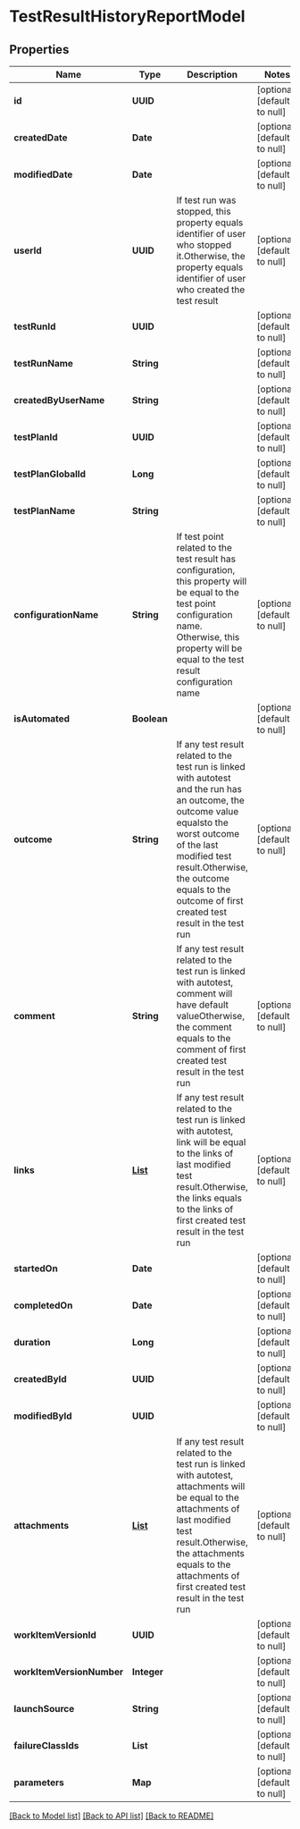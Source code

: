 # TestResultHistoryReportModel
## Properties

| Name | Type | Description | Notes |
|------------ | ------------- | ------------- | -------------|
| **id** | **UUID** |  | [optional] [default to null] |
| **createdDate** | **Date** |  | [optional] [default to null] |
| **modifiedDate** | **Date** |  | [optional] [default to null] |
| **userId** | **UUID** | If test run was stopped, this property equals identifier of user who stopped it.Otherwise, the property equals identifier of user who created the test result | [optional] [default to null] |
| **testRunId** | **UUID** |  | [optional] [default to null] |
| **testRunName** | **String** |  | [optional] [default to null] |
| **createdByUserName** | **String** |  | [optional] [default to null] |
| **testPlanId** | **UUID** |  | [optional] [default to null] |
| **testPlanGlobalId** | **Long** |  | [optional] [default to null] |
| **testPlanName** | **String** |  | [optional] [default to null] |
| **configurationName** | **String** | If test point related to the test result has configuration, this property will be equal to the test point configuration name. Otherwise, this property will be equal to the test result configuration name | [optional] [default to null] |
| **isAutomated** | **Boolean** |  | [optional] [default to null] |
| **outcome** | **String** | If any test result related to the test run is linked with autotest and the run has an outcome, the outcome value equalsto the worst outcome of the last modified test result.Otherwise, the outcome equals to the outcome of first created test result in the test run | [optional] [default to null] |
| **comment** | **String** | If any test result related to the test run is linked with autotest, comment will have default valueOtherwise, the comment equals to the comment of first created test result in the test run | [optional] [default to null] |
| **links** | [**List**](LinkModel.md) | If any test result related to the test run is linked with autotest, link will be equal to the links of last modified test result.Otherwise, the links equals to the links of first created test result in the test run | [optional] [default to null] |
| **startedOn** | **Date** |  | [optional] [default to null] |
| **completedOn** | **Date** |  | [optional] [default to null] |
| **duration** | **Long** |  | [optional] [default to null] |
| **createdById** | **UUID** |  | [optional] [default to null] |
| **modifiedById** | **UUID** |  | [optional] [default to null] |
| **attachments** | [**List**](AttachmentModel.md) | If any test result related to the test run is linked with autotest, attachments will be equal to the attachments of last modified test result.Otherwise, the attachments equals to the attachments of first created test result in the test run | [optional] [default to null] |
| **workItemVersionId** | **UUID** |  | [optional] [default to null] |
| **workItemVersionNumber** | **Integer** |  | [optional] [default to null] |
| **launchSource** | **String** |  | [optional] [default to null] |
| **failureClassIds** | **List** |  | [optional] [default to null] |
| **parameters** | **Map** |  | [optional] [default to null] |

[[Back to Model list]](../README.md#documentation-for-models) [[Back to API list]](../README.md#documentation-for-api-endpoints) [[Back to README]](../README.md)

